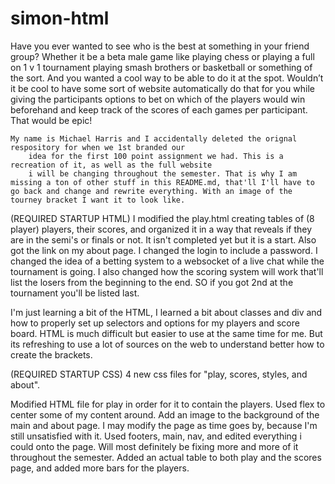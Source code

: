 # simon-html

 Have you ever wanted to see who is the best at something in your friend group? 
        Whether it be a beta male game like playing chess or playing a full on 1 v 1 tournament 
        playing smash brothers or basketball or something of the sort. And you wanted a cool way 
        to be able to do it at the spot. Wouldn’t it be cool to have some sort of website 
        automatically do that for you while giving the participants options to bet on which 
        of the players would win beforehand and keep track of the scores of each games per 
        participant. That would be epic!

    My name is Michael Harris and I accidentally deleted the orignal respository for when we 1st branded our 
        idea for the first 100 point assignment we had. This is a recreation of it, as well as the full website 
        i will be changing throughout the semester. That is why I am missing a ton of other stuff in this README.md, that'll I'll have to go back and change and rewrite everything. With an image of the tourney bracket I want it to look like. 

(REQUIRED STARTUP HTML)
I modified the play.html creating tables of (8 player) players, their scores, and organized it in a way that reveals if they are in the semi's or finals or not. It isn't completed yet but it is a start. Also got the link on my about page. I changed the login to include a password. I changed the idea of a betting system to a websocket of a live chat while the tournament is going. I also changed how the scoring system will work that'll list the losers from the beginning to the end. SO if you got 2nd at the tournament you'll be listed last. 

I'm just learning a bit of the HTML, I learned a bit about classes and div and how to properly set up selectors and options for my players and score board. HTML is much difficult but easier to use at the same time for me. But its refreshing to use a lot of sources on the web to understand better how to create the brackets. 

(REQUIRED STARTUP CSS)
4 new css files for "play, scores, styles, and about".

Modified HTML file for play in order for it to contain the players. Used flex to center some of my content around. Add an image to the background of the main and about page. I may modify the page as time goes by, because I'm still unsatisfied with it. Used footers, main, nav, and edited everything i could onto the page. Will most definitely be fixing more and more of it throughout the semester. Added an actual table to both play and the scores page, and added more bars for the players. 